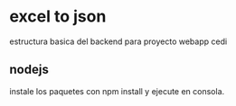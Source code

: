 # excel to json

estructura basica del backend para proyecto webapp cedi

## nodejs
instale los paquetes con npm install y
ejecute en consola.

